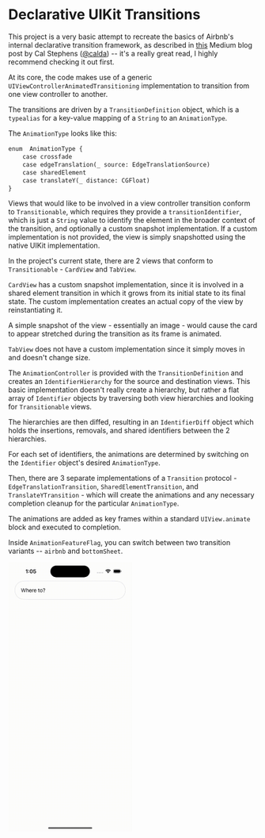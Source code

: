 # Declarative UIKit Transitions

This project is a very basic attempt to recreate the basics of Airbnb's internal declarative transition framework, as described in [this](https://medium.com/airbnb-engineering/motion-engineering-at-scale-5ffabfc878) Medium blog post by Cal Stephens ([@calda](https://github.com/calda)) -- it's a really great read, I highly recommend checking it out first.

At its core, the code makes use of a generic `UIViewControllerAnimatedTransitioning` implementation to transition from one view controller to another.

The transitions are driven by a `TransitionDefinition` object, which is a `typealias` for a key-value mapping of a `String` to an `AnimationType`.

The `AnimationType` looks like this:

```
enum  AnimationType {
    case crossfade
    case edgeTranslation(_ source: EdgeTranslationSource)
    case sharedElement
    case translateY(_ distance: CGFloat)
}
```

Views that would like to be involved in a view controller transition conform to `Transitionable`, which requires they provide a `transitionIdentifier`, which is just a `String` value to identify the element in the broader context of the transition, and optionally a custom snapshot implementation. If a custom implementation is not provided, the view is simply snapshotted using the native UIKit implementation.

In the project's current state, there are 2 views that conform to `Transitionable` - `CardView` and `TabView`.

`CardView` has a custom snapshot implementation, since it is involved in a shared element transition in which it grows from its initial state to its final state. The custom implementation creates an actual copy of the view by reinstantiating it.

A simple snapshot of the view - essentially an image - would cause the card to appear stretched during the transition as its frame is animated.

`TabView` does not have a custom implementation since it simply moves in and doesn't change size.

The `AnimationController` is provided with the `TransitionDefinition` and creates an `IdentifierHierarchy` for the source and destination views. This basic implementation doesn't really create a hierarchy, but rather a flat array of `Identifier` objects by traversing both view hierarchies and looking for `Transitionable` views.

The hierarchies are then diffed, resulting in an `IdentifierDiff` object which holds the insertions, removals, and shared identifiers between the 2 hierarchies.

For each set of identifiers, the animations are determined by switching on the `Identifier` object's desired `AnimationType`.

Then, there are 3 separate implementations of a `Transition` protocol - `EdgeTranslationTransition`, `SharedElementTransition`, and `TranslateYTransition` - which will create the animations and any necessary completion cleanup for the particular `AnimationType`.

The animations are added as key frames within a standard `UIView.animate` block and executed to completion.

Inside `AnimationFeatureFlag`, you can switch between two transition variants -- `airbnb` and `bottomSheet`.

<img src="https://github.com/bmarkowitz/declarative-uikit-transitions/blob/main/shared-element.gif" width="250" />
